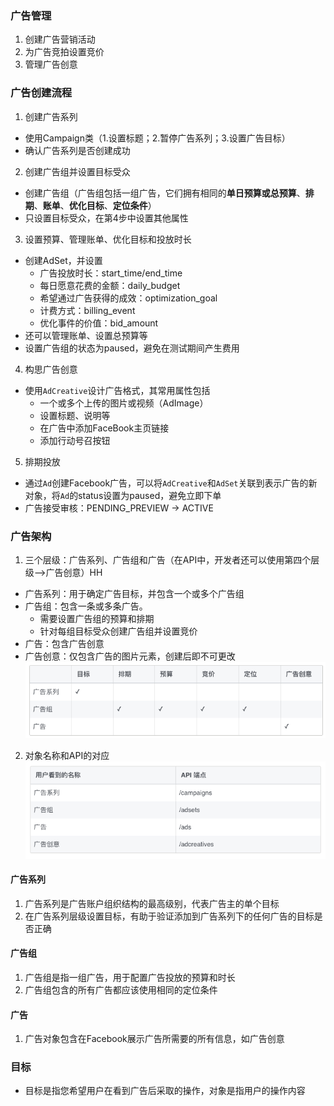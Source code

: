 ### 广告管理
1. 创建广告营销活动
2. 为广告竞拍设置竞价
3. 管理广告创意

### 广告创建流程
1. 创建广告系列
  * 使用Campaign类（1.设置标题；2.暂停广告系列；3.设置广告目标）
  * 确认广告系列是否创建成功
2. 创建广告组并设置目标受众
  * 创建广告组（广告组包括一组广告，它们拥有相同的**单日预算或总预算**、**排期**、**账单**、**优化目标**、**定位条件**）
  * 只设置目标受众，在第4步中设置其他属性
3. 设置预算、管理账单、优化目标和投放时长
  * 创建AdSet，并设置
    - 广告投放时长：start_time/end_time
    - 每日愿意花费的金额：daily_budget
    - 希望通过广告获得的成效：optimization_goal
    - 计费方式：billing_event
    - 优化事件的价值：bid_amount
  * 还可以管理账单、设置总预算等
  * 设置广告组的状态为paused，避免在测试期间产生费用
4. 构思广告创意
  * 使用`AdCreative`设计广告格式，其常用属性包括
    - 一个或多个上传的图片或视频（AdImage）
    - 设置标题、说明等
    - 在广告中添加FaceBook主页链接
    - 添加行动号召按钮
5. 排期投放
  * 通过`Ad`创建Facebook广告，可以将`AdCreative`和`AdSet`关联到表示广告的新对象，将`Ad`的status设置为paused，避免立即下单
  * 广告接受审核：PENDING_PREVIEW -> ACTIVE

### 广告架构
1. 三个层级：广告系列、广告组和广告（在API中，开发者还可以使用第四个层级——>广告创意）HH
  * 广告系列：用于确定广告目标，并包含一个或多个广告组
  * 广告组：包含一条或多条广告。
    - 需要设置广告组的预算和排期
    - 针对每组目标受众创建广告组并设置竞价
  * 广告：包含广告创意
  * 广告创意：仅包含广告的图片元素，创建后即不可更改
![三个层级](../images/ad1.png)

2. 对象名称和API的对应
![对应关系](../images/ad2.png)

#### 广告系列
1. 广告系列是广告账户组织结构的最高级别，代表广告主的单个目标
2. 在广告系列层级设置目标，有助于验证添加到广告系列下的任何广告的目标是否正确

#### 广告组
1. 广告组是指一组广告，用于配置广告投放的预算和时长
2. 广告组包含的所有广告都应该使用相同的定位条件

#### 广告
1. 广告对象包含在Facebook展示广告所需要的所有信息，如广告创意

### 目标
* 目标是指您希望用户在看到广告后采取的操作，对象是指用户的操作内容
